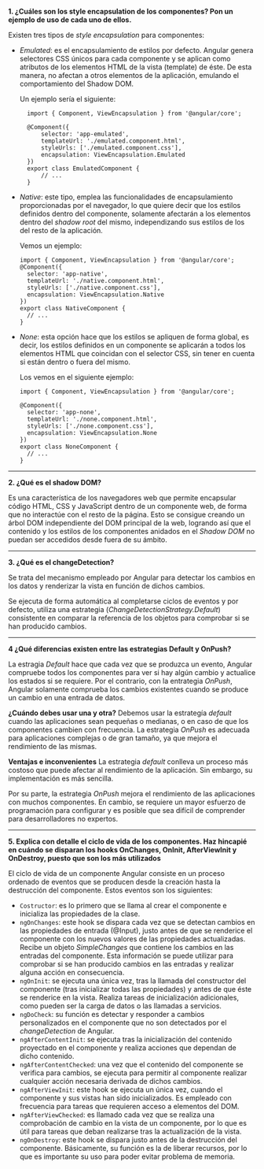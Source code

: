 **1. ¿Cuáles son los style encapsulation de los componentes? Pon un ejemplo de uso de cada uno de ellos.**

Existen tres tipos de *style encapsulation* para componentes:

- *Emulated*: es el encapsulamiento de estilos por defecto. Angular genera selectores CSS únicos para cada componente y se aplican como atributos de los elementos HTML de la vista (template) de éste. De esta manera, no afectan a otros elementos de la aplicación, emulando el comportamiento del Shadow DOM.
  
  Un ejemplo sería el siguiente:
  ```
    import { Component, ViewEncapsulation } from '@angular/core';

    @Component({
        selector: 'app-emulated',
        templateUrl: './emulated.component.html',
        styleUrls: ['./emulated.component.css'],
        encapsulation: ViewEncapsulation.Emulated
    })
    export class EmulatedComponent {
        // ...
    }
  ```

- *Native*: este tipo, emplea las funcionalidades de encapsulamiento proporcionadas por el navegador, lo que quiere decir que los estilos definidos dentro del componente, solamente afectarán a los elementos dentro del *shadow root* del mismo, independizando sus estilos de los del resto de la aplicación.
  
  Vemos un ejemplo:

  ```
  import { Component, ViewEncapsulation } from '@angular/core';
  @Component({
    selector: 'app-native',
    templateUrl: './native.component.html',
    styleUrls: ['./native.component.css'],
    encapsulation: ViewEncapsulation.Native
  })
  export class NativeComponent {
    // ...
  }
  ```

- *None*: esta opción hace que los estilos se apliquen de forma global, es decir, los estilos definidos en un componente se aplicarán a todos los elementos HTML que coincidan con el selector CSS, sin tener en cuenta si están dentro o fuera del mismo.
  
  Los vemos en el siguiente ejemplo:

  ```
  import { Component, ViewEncapsulation } from '@angular/core';

  @Component({
    selector: 'app-none',
    templateUrl: './none.component.html',
    styleUrls: ['./none.component.css'],
    encapsulation: ViewEncapsulation.None
  })
  export class NoneComponent {
    // ...
  }
  ```

***

**2. ¿Qué es el shadow DOM?**

Es una característica de los navegadores web que permite encapsular código HTML, CSS y JavaScript dentro de un componente web, de forma que no interactúe con el resto de la página. Esto se consigue creando un árbol DOM independiente del DOM principal de la web, logrando así que el contenido y los estilos de los componentes anidados en el *Shadow DOM* no puedan ser accedidos desde fuera de su ámbito.

***

**3. ¿Qué es el changeDetection?**

Se trata del mecanismo empleado por Angular para detectar los cambios en los datos y renderizar la vista en función de dichos cambios. 

Se ejecuta de forma automática al completarse ciclos de eventos y por defecto, utiliza una estrategia (*Change​DetectionStrategy.Default*) consistente en comparar la referencia de los objetos para comprobar si se han producido cambios.

***

**4 ¿Qué diferencias existen entre las estrategias Default y OnPush?**

La estragia *Default* hace que cada vez que se produzca un evento, Angular compruebe todos los componentes para ver si hay algún cambio y actualice los estados si se requiere. Por el contrario, con la entrategia *OnPush*, Angular solamente comprueba los cambios existentes cuando se produce un cambio en una entrada de datos.

**¿Cuándo debes usar una y otra?**
Debemos usar la estrategía *default* cuando las aplicaciones sean pequeñas o medianas, o en caso de que los componentes cambien con frecuencia. La estrategia *OnPush* es adecuada para aplicaciones complejas o de gran tamaño, ya que mejora el rendimiento de las mismas.

**Ventajas e inconvenientes**
La estrategia *default* conlleva un proceso más costoso que puede afectar al rendimiento de la aplicación. Sin embargo, su implementación es más sencilla. 

Por su parte, la estrategia *OnPush* mejora el rendimiento de las aplicaciones con muchos componentes. En cambio, se requiere un mayor esfuerzo de programación para configurar y es posible que sea difícil de comprender para desarrolladores no expertos.

***

**5. Explica con detalle el ciclo de vida de los componentes. Haz hincapié en cuándo se disparan los hooks OnChanges, OnInit, AfterViewInit y OnDestroy, puesto que son los más utilizados**

El ciclo de vida de un componente Angular consiste en un proceso ordenado de eventos que se producen desde la creación hasta la destrucción del componente. Estos eventos son los siguientes:

- ```Costructor```: es lo primero que se llama al crear el componente e inicializa las propiedades de la clase.
- ```ngOnChanges```: este hook se dispara cada vez que se detectan cambios en las propiedades de entrada (@Input), justo antes de que se renderice el componente con los nuevos valores de las propiedades actualizadas. Recibe un objeto *SimpleChanges* que contiene los cambios en las entradas del componente. Esta información se puede utilizar para comprobar si se han producido cambios en las entradas y realizar alguna acción en consecuencia.
- ```ngOnInit```: se ejecuta una única vez, tras la llamada del constructor del componente (tras inicializar todas las propiedades) y antes de que éste se renderice en la vista. Realiza tareas de inicialización adicionales, como pueden ser la carga de datos o las llamadas a servicios.
- ```ngDoCheck```: su función es detectar y responder a cambios personalizados en el componente que no son detectados por el *changeDetection* de Angular.
- ```ngAfterContentInit```: se ejecuta tras la inicialización del contenido proyectado en el componente y realiza acciones que dependan de dicho contenido.
- ```ngAfterContentChecked```: una vez que el contenido del componente se verifica para cambios, se ejecuta para permitir al componente realizar cualquier acción necesaria derivada de dichos cambios.
- ```ngAfterViewInit```: este hook se ejecuta un única vez, cuando el componente y sus vistas han sido inicializados. Es empleado con frecuencia para tareas que requieren acceso a elementos del DOM.
- ```ngAfterViewChecked```: es llamado cada vez que se realiza una comprobación de cambio en la vista de un componente, por lo que es útil para tareas que deban realizarse tras la actualización de la vista.
- ```ngOnDestroy```: este hook se dispara justo antes de la destrucción del componente. Básicamente, su función es la de liberar recursos, por lo que es importante su uso para poder evitar problema de memoria.